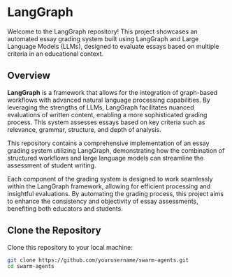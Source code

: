 # LangGraph

Welcome to the LangGraph repository! This project showcases an automated essay grading system built using LangGraph and Large Language Models (LLMs), designed to evaluate essays based on multiple criteria in an educational context.

## Overview

**LangGraph** is a framework that allows for the integration of graph-based workflows with advanced natural language processing capabilities. By leveraging the strengths of LLMs, LangGraph facilitates nuanced evaluations of written content, enabling a more sophisticated grading process. This system assesses essays based on key criteria such as relevance, grammar, structure, and depth of analysis.

This repository contains a comprehensive implementation of an essay grading system utilizing LangGraph, demonstrating how the combination of structured workflows and large language models can streamline the assessment of student writing. 

Each component of the grading system is designed to work seamlessly within the LangGraph framework, allowing for efficient processing and insightful evaluations. By automating the grading process, this project aims to enhance the consistency and objectivity of essay assessments, benefiting both educators and students.


## Clone the Repository

Clone this repository to your local machine:

```bash
git clone https://github.com/yourusername/swarm-agents.git
cd swarm-agents
